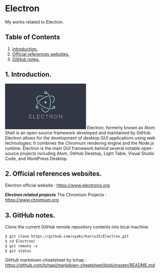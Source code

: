 # Electron
My works related to Electron.

## Table of Contents
1. [Introduction.](#introduction)
2. [Official references websites.](#references)
3. [GitHub notes.](#github)

<a name="introduction"></a>
## 1. Introduction.
<img src="electron.jpg" height="150"> 
Electron, formerly known as Atom Shell is an open-source framework developed and maintained by GitHub. Electron allows for the development of desktop GUI applications using web technologies: It combines the Chromium rendering engine and the Node.js runtime. Electron is the main GUI framework behind several notable open-source projects including Atom, GitHub Desktop, Light Table, Visual Studio Code, and WordPress Desktop.

<a name="references"></a>
## 2. Official references websites. <br />
Electron official website : https://www.electronjs.org <br />

**_Electron related projects_**
The Chromium Projects : https://www.chromium.org <br />

<a name="github"></a>
## 3. GitHub notes.
Clone the current GitHub remote repository contents into local machine.
```
$ git clone https://github.com/syakirharis25/Electron.git
$ cd Electron/
$ git remote -v
$ git status
```

GitHub markdown-cheatsheet by tchap : https://github.com/tchapi/markdown-cheatsheet/blob/master/README.md
